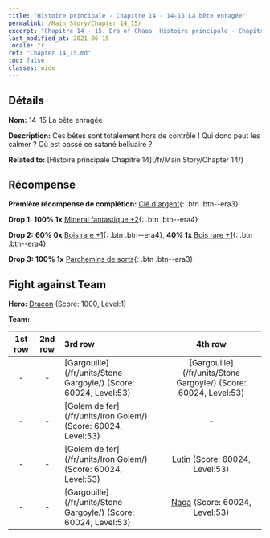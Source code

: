 ```yaml
---
title: "Histoire principale - Chapitre 14 - 14-15 La bête enragée"
permalink: /Main Story/Chapter 14_15/
excerpt: "Chapitre 14 - 15. Era of Chaos  Histoire principale - Chapitre 14_15. 14-15 La bête enragée"
last_modified_at: 2021-06-15
locale: fr
ref: "Chapter 14_15.md"
toc: false
classes: wide
---
```


## Détails

 **Nom:** 14-15 La bête enragée

 **Description:** Ces bêtes sont totalement hors de contrôle ! Qui donc peut les calmer ? Où est passé ce satané belluaire ?

 **Related to:** [Histoire principale Chapitre 14](/fr/Main Story/Chapter 14/)

## Récompense

 **Première récompense de complétion:** [Clé d'argent](/ItemsFR/con_693/){: .btn .btn--era3}

 **Drop 1:** **100% 1x** [Minerai fantastique +2](/ItemsFR/mat_47/){: .btn .btn--era4}

 **Drop 2:** **60% 0x** [Bois rare +1](/ItemsFR/mat_41/){: .btn .btn--era4}, **40% 1x** [Bois rare +1](/ItemsFR/mat_41/){: .btn .btn--era4}

 **Drop 3:** **100% 1x** [Parchemins de sorts](/ItemsFR/con_694/){: .btn .btn--era3}


## Fight against Team
 **Hero:** [Dracon](/fr/heroes/Dracon/) (Score: 1000, Level:1)

 **Team:**


  | 1st row | 2nd row | 3rd row | 4th row |
  |:----:|:----:|:----|:----:|
  | - | - | [Gargouille](/fr/units/Stone Gargoyle/) (Score: 60024, Level:53)  | [Gargouille](/fr/units/Stone Gargoyle/) (Score: 60024, Level:53)  |
  | - | - | [Golem de fer](/fr/units/Iron Golem/) (Score: 60024, Level:53)  | - |
  | - | - | [Golem de fer](/fr/units/Iron Golem/) (Score: 60024, Level:53)  | [Lutin](/fr/units/Gremlin/) (Score: 60024, Level:53)  |
  | - | - | [Gargouille](/fr/units/Stone Gargoyle/) (Score: 60024, Level:53)  | [Naga](/fr/units/Naga/) (Score: 60024, Level:53)  |


